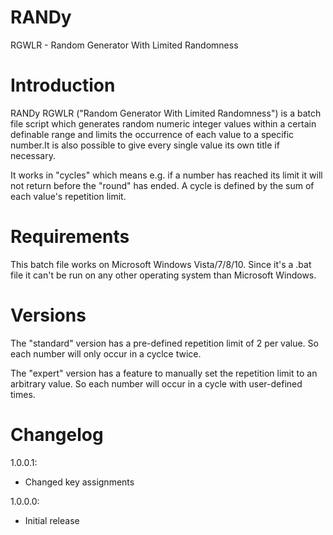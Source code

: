 # RANDy
RGWLR - Random Generator With Limited Randomness

# Introduction

RANDy RGWLR ("Random Generator With Limited Randomness") is a batch file script which 
generates random numeric integer values within a certain definable range and limits the 
occurrence of each value to a specific number.It is also possible to give every single 
value its own title if necessary.

It works in "cycles" which means e.g. if a number has reached its limit it will not 
return before the "round" has ended. A cycle is defined by the sum of each value's 
repetition limit.

# Requirements

This batch file works on Microsoft Windows Vista/7/8/10.
Since it's a .bat file it can't be run on any other operating system than Microsoft Windows.

# Versions

The "standard" version has a pre-defined repetition limit of 2 per value. So each number
will only occur in a cyclce twice.

The "expert" version has a feature to manually set the repetition limit to an arbitrary
value. So each number will occur in a cycle with user-defined times.

# Changelog

1.0.0.1:
- Changed key assignments

1.0.0.0:
- Initial release
